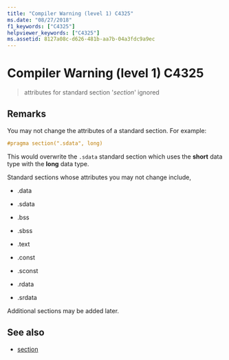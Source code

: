 ```yaml
---
title: "Compiler Warning (level 1) C4325"
ms.date: "08/27/2018"
f1_keywords: ["C4325"]
helpviewer_keywords: ["C4325"]
ms.assetid: 8127a08c-d626-481b-aa7b-04a3fdc9a9ec
---
```

# Compiler Warning (level 1) C4325

> attributes for standard section '*section*' ignored

## Remarks

You may not change the attributes of a standard section. For example:

```cpp
#pragma section(".sdata", long)
```

This would overwrite the `.sdata` standard section which uses the **short** data type with the **long** data type.

Standard sections whose attributes you may not change include,

- .data

- .sdata

- .bss

- .sbss

- .text

- .const

- .sconst

- .rdata

- .srdata

Additional sections may be added later.

## See also

- [section](../../preprocessor/section.md)
